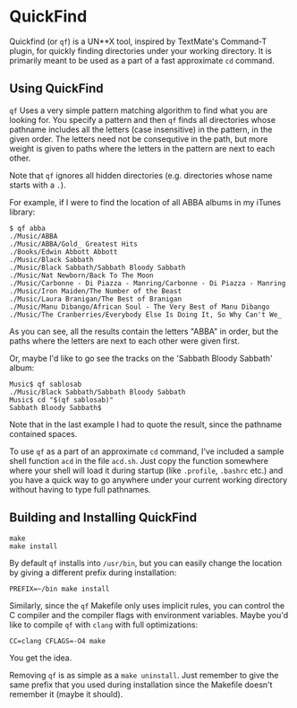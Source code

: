QuickFind
=========

Quickfind (or `qf`) is a UN**X tool, inspired by TextMate's Command-T plugin, for
quickly finding directories under your working directory. It is primarily meant
to be used as a part of a fast approximate `cd` command.

Using QuickFind
---------------

`qf` Uses a very simple pattern matching algorithm to find what you are looking
for. You specify a pattern and then `qf` finds all directories whose pathname
includes all the letters (case insensitive) in the pattern, in the given order.
The letters need not be consequtive in the path, but more weight is given to
paths where the letters in the pattern are next to each other.

Note that `qf` ignores all hidden directories (e.g. directories whose name
starts with a `.`).

For example, if I were to find the location of all ABBA albums in my iTunes
library:

```shell
$ qf abba
./Music/ABBA
./Music/ABBA/Gold_ Greatest Hits
./Books/Edwin Abbott Abbott
./Music/Black Sabbath
./Music/Black Sabbath/Sabbath Bloody Sabbath
./Music/Nat Newborn/Back To The Moon
./Music/Carbonne - Di Piazza - Manring/Carbonne - Di Piazza - Manring
./Music/Iron Maiden/The Number of the Beast
./Music/Laura Branigan/The Best of Branigan
./Music/Manu Dibango/African Soul - The Very Best of Manu Dibango
./Music/The Cranberries/Everybody Else Is Doing It, So Why Can't We_
```

As you can see, all the results contain the letters "ABBA" in order, but the
paths where the letters are next to each other were given first.

Or, maybe I'd like to go see the tracks on the 'Sabbath Bloody Sabbath' album:
```shell
Music$ qf sablosab
./Music/Black Sabbath/Sabbath Bloody Sabbath
Music$ cd "$(qf sablosab)"
Sabbath Bloody Sabbath$
```

Note that in the last example I had to quote the result, since the pathname
contained spaces.

To use `qf` as a part of an approximate `cd` command, I've included a sample
shell function `acd` in the file `acd.sh`. Just copy the function somewhere
where your shell will load it during startup (like `.profile`, `.bashrc` etc.)
and you have a quick way to go anywhere under your current working directory
without having to type full pathnames.

Building and Installing QuickFind
---------------------------------

```shell
make
make install
```

By default `qf` installs into `/usr/bin`, but you can easily change the location
by giving a different prefix during installation:

```shell
PREFIX=~/bin make install
```

Similarly, since the `qf` Makefile only uses implicit rules, you can control the
C compiler and the compiler flags with environment variables. Maybe you'd like
to compile `qf` with `clang` with full optimizations:

```shell
CC=clang CFLAGS=-O4 make
```

You get the idea.

Removing `qf` is as simple as a `make uninstall`. Just remember to give the same
prefix that you used during installation since the Makefile doesn't remember it
(maybe it should).
